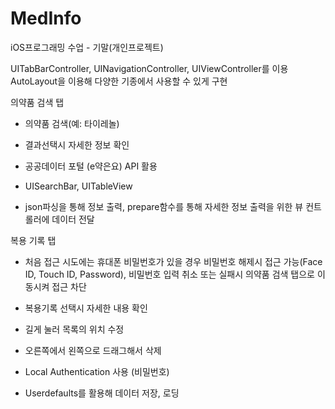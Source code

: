 # MedInfo

iOS프로그래밍 수업 - 기말(개인프로젝트)

UITabBarController, UINavigationController, UIViewController를 이용
AutoLayout을 이용해 다양한 기종에서 사용할 수 있게 구현

의약품 검색 탭
- 의약품 검색(예: 타이레놀)
- 결과선택시 자세한 정보 확인

- 공공데이터 포털 (e약은요) API 활용

- UISearchBar, UITableView
- json파싱을 통해 정보 출력, prepare함수를 통해 자세한 정보 출력을 위한 뷰 컨트롤러에 데이터 전달

복용 기록 탭
- 처음 접근 시도에는 휴대폰 비밀번호가 있을 경우 비밀번호 해제시 접근 가능(Face ID, Touch ID, Password), 비밀번호 입력 취소 또는 실패시 의약품 검색 탭으로 이동시켜 접근 차단
- 복용기록 선택시 자세한 내용 확인
- 길게 눌러 목록의 위치 수정
- 오른쪽에서 왼쪽으로 드래그해서 삭제

- Local Authentication 사용 (비밀번호)
- Userdefaults를 활용해 데이터 저장, 로딩
